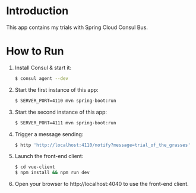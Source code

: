 # Introduction
This app contains my trials with Spring Cloud Consul Bus.

# How to Run
1. Install Consul & start it:

    ```sh
    $ consul agent --dev
    ```
1. Start the first instance of this app:

    ```sh
    $ SERVER_PORT=4110 mvn spring-boot:run
    ```
1. Start the second instance of this app:

    ```sh
    $ SERVER_PORT=4111 mvn spring-boot:run
    ```
1. Trigger a message sending:

    ```sh
    $ http 'http://localhost:4110/notify?message=trial_of_the_grasses'
    ```
1. Launch the front-end client:

    ```sh
    $ cd vue-client
    $ npm install && npm run dev
    ```
1. Open your browser to http://localhost:4040 to use the front-end client.
